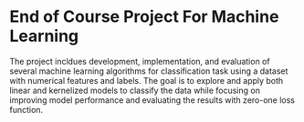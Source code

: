 # End of Course Project For Machine Learning

The project incldues development, implementation, and evaluation of several machine learning algorithms for classification task using a dataset with numerical features and labels. The goal is to explore and apply both linear and kernelized models to classify the data while focusing on improving model performance and evaluating the results with zero-one loss function.
